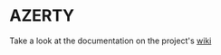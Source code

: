 # AZERTY

Take a look at the documentation on the project's [wiki](https://github.com/huibert7/G.A.P.E.-Global-Applesoft-Program-Editor-/wiki)
